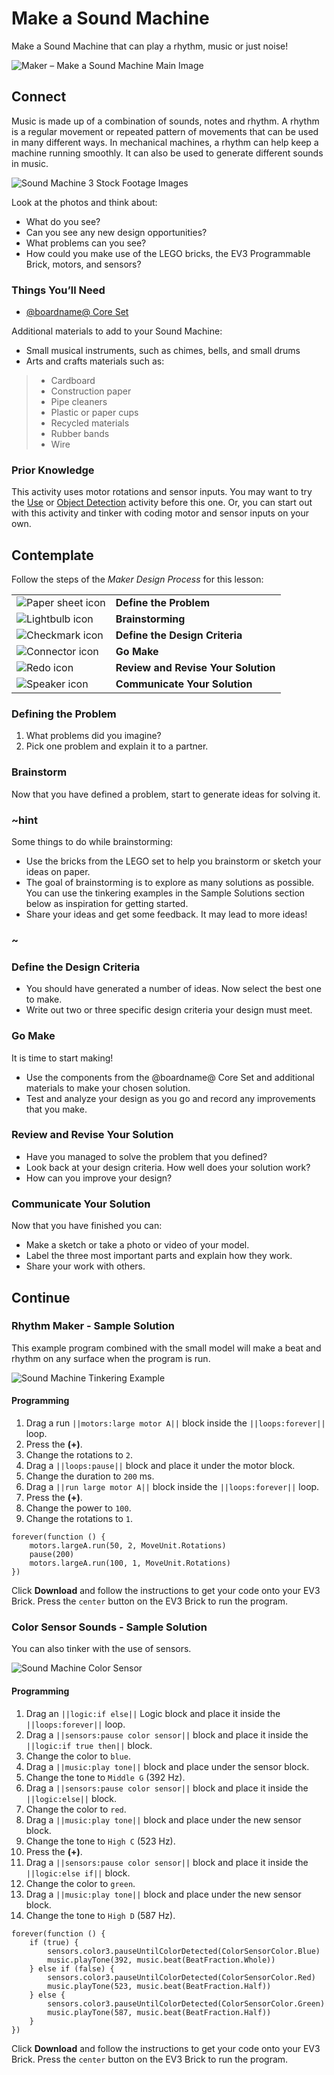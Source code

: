 # Make a Sound Machine

Make a Sound Machine that can play a rhythm, music or just noise!

![Maker – Make a Sound Machine Main Image](/static/lessons/make-a-sound-machine/lego-maker-sound-machine-1.jpg)

## Connect 

Music is made up of a combination of sounds, notes and rhythm. A rhythm is a regular movement or repeated pattern of movements that can be used in many different ways. In mechanical machines, a rhythm can help keep a machine running smoothly. It can also be used to generate different sounds in music. 

![Sound Machine 3 Stock Footage Images](/static/lessons/make-a-sound-machine/three-stock.jpg)

Look at the photos and think about:

* What do you see?
* Can you see any new design opportunities?
* What problems can you see?
* How could you make use of the LEGO bricks, the EV3 Programmable Brick, motors, and sensors?

### Things You’ll Need

* [@boardname@ Core Set](https://education.lego.com/enus/products/legomindstormseducationev3coreset/5003400)

Additional materials to add to your Sound Machine:

* Small musical instruments, such as chimes, bells, and small drums
* Arts and crafts materials such as:
>* Cardboard
>* Construction paper
>* Pipe cleaners
>* Plastic or paper cups 
>* Recycled materials
>* Rubber bands
>* Wire

### Prior Knowledge

This activity uses motor rotations and sensor inputs. You may want to try the [Use](/getting-started/use) or [Object Detection](/coding/object-detection) activity before this one. Or, you can start out with this activity and tinker with coding motor and sensor inputs on your own.

## Contemplate

Follow the steps of the _Maker Design Process_ for this lesson:

| | |
|-|-|
| ![Paper sheet icon](/static/maker/design-process-icons/define-problem.png) | **Define the Problem** |
| ![Lightbulb icon](/static/maker/design-process-icons/brainstorming.png) | **Brainstorming** |
| ![Checkmark icon](/static/maker/design-process-icons/define-criteria.png) | **Define the Design Criteria** |
| ![Connector icon](/static/maker/design-process-icons/go-make.png) | **Go Make** |
| ![Redo icon](/static/maker/design-process-icons/review-revise.png) | **Review and Revise Your Solution** |
| ![Speaker icon](/static/maker/design-process-icons/communicate.png) | **Communicate Your Solution** |

### Defining the Problem

1. What problems did you imagine? 
2. Pick one problem and explain it to a partner.

### Brainstorm

Now that you have defined a problem, start to generate ideas for solving it. 

### ~hint

Some things to do while brainstorming:

* Use the bricks from the LEGO set to help you brainstorm or sketch your ideas on paper.
* The goal of brainstorming is to explore as many solutions as possible. You can use the tinkering examples in the Sample Solutions section below as inspiration for getting started.
* Share your ideas and get some feedback. It may lead to more ideas!

### ~

### Define the Design Criteria

* You should have generated a number of ideas. Now select the best one to make. 
* Write out two or three specific design criteria your design must meet.

### Go Make

It is time to start making!

* Use the components from the @boardname@ Core Set and additional materials to make your chosen solution. 
* Test and analyze your design as you go and record any improvements that you make. 

### Review and Revise Your Solution

* Have you managed to solve the problem that you defined? 
* Look back at your design criteria. How well does your solution work? 
* How can you improve your design?

### Communicate Your Solution

Now that you have finished you can:
* Make a sketch or take a photo or video of your model.
* Label the three most important parts and explain how they work.
* Share your work with others.

## Continue

### Rhythm Maker - Sample Solution

This example program combined with the small model will make a beat and rhythm on any surface when the program is run.

![Sound Machine Tinkering Example](/static/lessons/make-a-sound-machine/lego-maker-sound-machine.jpg)

#### Programming

1. Drag a run ``||motors:large motor A||`` block inside the ``||loops:forever||`` loop.
2. Press the **(+)**.
3. Change the rotations to `2`.
4. Drag a ``||loops:pause||`` block and place it under the motor block.
5. Change the duration to ``200`` ms.
6. Drag a ``||run large motor A||`` block inside the ``||loops:forever||`` loop.
7. Press the **(+)**.
8. Change the power to `100`.
9. Change the rotations to `1`.

```blocks
forever(function () {
    motors.largeA.run(50, 2, MoveUnit.Rotations)
    pause(200)
    motors.largeA.run(100, 1, MoveUnit.Rotations)
})
```

Click **Download** and follow the instructions to get your code onto your EV3 Brick. Press the ``center`` button on the EV3 Brick to run the program.

### Color Sensor Sounds - Sample Solution

You can also tinker with the use of sensors.

![Sound Machine Color Sensor](/static/lessons/make-a-sound-machine/lego-maker-sound-machine-color-sensor.jpg)

#### Programming

1. Drag an ``||logic:if else||`` Logic block and place it inside the ``||loops:forever||`` loop.
2. Drag a ``||sensors:pause color sensor||`` block and place it inside the ``||logic:if true then||`` block.
3. Change the color to ``blue``.
4. Drag a ``||music:play tone||`` block and place under the sensor block.
5. Change the tone to ``Middle G`` (392 Hz).
6. Drag a ``||sensors:pause color sensor||`` block and place it inside the ``||logic:else||`` block.
7. Change the color to ``red``.
8. Drag a ``||music:play tone||`` block and place under the new sensor block.
9. Change the tone to ``High C`` (523 Hz).
10. Press the **(+)**.
11. Drag a ``||sensors:pause color sensor||`` block and place it inside the ``||logic:else if||`` block.
12. Change the color to ``green``.
13. Drag a ``||music:play tone||`` block and place under the new sensor block.
14. Change the tone to ``High D`` (587 Hz).

```blocks
forever(function () {
    if (true) {
        sensors.color3.pauseUntilColorDetected(ColorSensorColor.Blue)
        music.playTone(392, music.beat(BeatFraction.Whole))
    } else if (false) {
        sensors.color3.pauseUntilColorDetected(ColorSensorColor.Red)
        music.playTone(523, music.beat(BeatFraction.Half))
    } else {
        sensors.color3.pauseUntilColorDetected(ColorSensorColor.Green)
        music.playTone(587, music.beat(BeatFraction.Half))
    }
})
```

Click **Download** and follow the instructions to get your code onto your EV3 Brick. Press the ``center`` button on the EV3 Brick to run the program.
